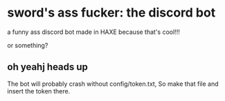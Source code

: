 # sword's ass fucker: the discord bot

a funny ass discord bot made in HAXE because that's cool!!!




or something?

## oh yeahj heads up
The bot will probably crash without config/token.txt, So make that file and insert the token there.